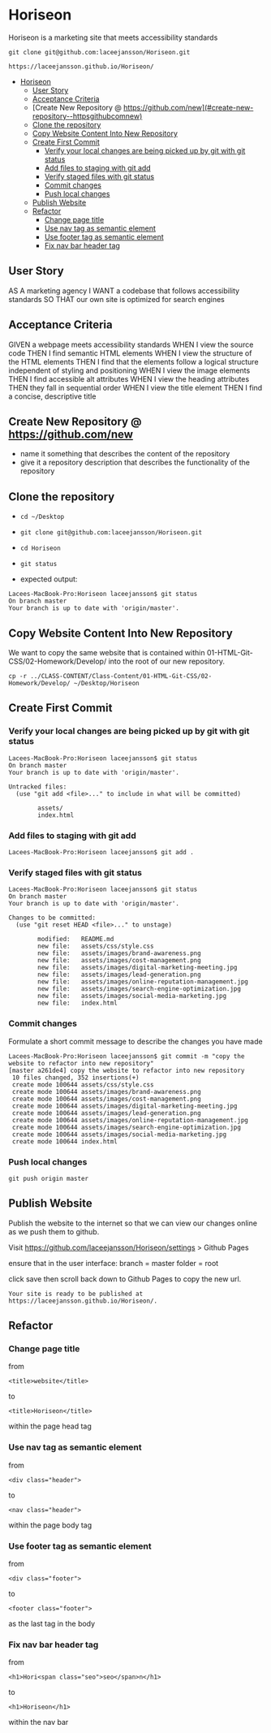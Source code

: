 # Horiseon

Horiseon is a marketing site that meets accessibility standards

    git clone git@github.com:laceejansson/Horiseon.git

    https://laceejansson.github.io/Horiseon/

- [Horiseon](#horiseon)
  - [User Story](#user-story)
  - [Acceptance Criteria](#acceptance-criteria)
  - [Create New Repository @ https://github.com/new](#create-new-repository--httpsgithubcomnew)
  - [Clone the repository](#clone-the-repository)
  - [Copy Website Content Into New Repository](#copy-website-content-into-new-repository)
  - [Create First Commit](#create-first-commit)
    - [Verify your local changes are being picked up by git with git status](#verify-your-local-changes-are-being-picked-up-by-git-with-git-status)
    - [Add files to staging with git add](#add-files-to-staging-with-git-add)
    - [Verify staged files with git status](#verify-staged-files-with-git-status)
    - [Commit changes](#commit-changes)
    - [Push local changes](#push-local-changes)
  - [Publish Website](#publish-website)
  - [Refactor](#refactor)
    - [Change page title](#change-page-title)
    - [Use nav tag as semantic element](#use-nav-tag-as-semantic-element)
    - [Use footer tag as semantic element](#use-footer-tag-as-semantic-element)
    - [Fix nav bar header tag](#fix-nav-bar-header-tag)


## User Story

AS A marketing agency
I WANT a codebase that follows accessibility standards
SO THAT our own site is optimized for search engines

## Acceptance Criteria

GIVEN a webpage meets accessibility standards
WHEN I view the source code
THEN I find semantic HTML elements
WHEN I view the structure of the HTML elements
THEN I find that the elements follow a logical structure independent of styling and positioning
WHEN I view the image elements
THEN I find accessible alt attributes
WHEN I view the heading attributes
THEN they fall in sequential order
WHEN I view the title element
THEN I find a concise, descriptive title

## Create New Repository @ https://github.com/new

- name it something that describes the content of the repository
- give it a repository description that describes the functionality of the repository

## Clone the repository
- `cd ~/Desktop`
- `git clone git@github.com:laceejansson/Horiseon.git`
- `cd Horiseon`
- `git status`

- expected output: 

```
Lacees-MacBook-Pro:Horiseon laceejansson$ git status
On branch master
Your branch is up to date with 'origin/master'.
```


## Copy Website Content Into New Repository

We want to copy the same website that is contained within 01-HTML-Git-CSS/02-Homework/Develop/ into the root of our new repository.

    cp -r ../CLASS-CONTENT/Class-Content/01-HTML-Git-CSS/02-Homework/Develop/ ~/Desktop/Horiseon


## Create First Commit

### Verify your local changes are being picked up by git with git status

```
Lacees-MacBook-Pro:Horiseon laceejansson$ git status
On branch master
Your branch is up to date with 'origin/master'.

Untracked files:
  (use "git add <file>..." to include in what will be committed)

        assets/
        index.html
```

### Add files to staging with git add

    Lacees-MacBook-Pro:Horiseon laceejansson$ git add .

### Verify staged files with git status

```
Lacees-MacBook-Pro:Horiseon laceejansson$ git status
On branch master
Your branch is up to date with 'origin/master'.

Changes to be committed:
  (use "git reset HEAD <file>..." to unstage)

        modified:   README.md
        new file:   assets/css/style.css
        new file:   assets/images/brand-awareness.png
        new file:   assets/images/cost-management.png
        new file:   assets/images/digital-marketing-meeting.jpg
        new file:   assets/images/lead-generation.png
        new file:   assets/images/online-reputation-management.jpg
        new file:   assets/images/search-engine-optimization.jpg
        new file:   assets/images/social-media-marketing.jpg
        new file:   index.html

```

### Commit changes

Formulate a short commit message to describe the changes you have made

```
Lacees-MacBook-Pro:Horiseon laceejansson$ git commit -m "copy the website to refactor into new repository"
[master a261de4] copy the website to refactor into new repository
 10 files changed, 352 insertions(+)
 create mode 100644 assets/css/style.css
 create mode 100644 assets/images/brand-awareness.png
 create mode 100644 assets/images/cost-management.png
 create mode 100644 assets/images/digital-marketing-meeting.jpg
 create mode 100644 assets/images/lead-generation.png
 create mode 100644 assets/images/online-reputation-management.jpg
 create mode 100644 assets/images/search-engine-optimization.jpg
 create mode 100644 assets/images/social-media-marketing.jpg
 create mode 100644 index.html

```

### Push local changes

    git push origin master


## Publish Website

Publish the website to the internet so that we can view our changes online as we push them to github.

Visit https://github.com/laceejansson/Horiseon/settings > Github Pages 

ensure that in the user interface:
branch = master
folder = root

click save then scroll back down to Github Pages to copy the new url.

    Your site is ready to be published at https://laceejansson.github.io/Horiseon/.

## Refactor

### Change page title

from

    <title>website</title>

to

    <title>Horiseon</title>

within the page head tag


### Use nav tag as semantic element

from

    <div class="header">

to

    <nav class="header">

within the page body tag


### Use footer tag as semantic element

from

    <div class="footer">

to

    <footer class="footer">

as the last tag in the body

### Fix nav bar header tag

from

    <h1>Hori<span class="seo">seo</span>n</h1>

to

    <h1>Horiseon</h1>

within the nav bar
